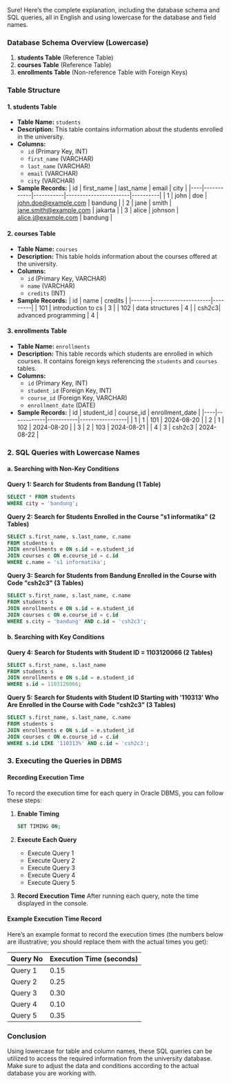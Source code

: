 Sure! Here’s the complete explanation, including the database schema and SQL queries, all in English and using lowercase for the database and field names.

### Database Schema Overview (Lowercase)

1. **students Table** (Reference Table)
2. **courses Table** (Reference Table)
3. **enrollments Table** (Non-reference Table with Foreign Keys)

### Table Structure

#### 1. students Table
- **Table Name:** `students`
- **Description:** This table contains information about the students enrolled in the university.
- **Columns:**
  - `id` (Primary Key, INT)
  - `first_name` (VARCHAR)
  - `last_name` (VARCHAR)
  - `email` (VARCHAR)
  - `city` (VARCHAR)  
- **Sample Records:**
  | id | first_name | last_name | email                 | city     |
  |----|------------|-----------|-----------------------|----------|
  | 1  | john       | doe       | john.doe@example.com   | bandung  |
  | 2  | jane       | smith     | jane.smith@example.com | jakarta  |
  | 3  | alice      | johnson   | alice.j@example.com    | bandung  |

#### 2. courses Table
- **Table Name:** `courses`
- **Description:** This table holds information about the courses offered at the university.
- **Columns:**
  - `id` (Primary Key, VARCHAR)
  - `name` (VARCHAR)
  - `credits` (INT)
- **Sample Records:**
  | id    | name                | credits |
  |-------|---------------------|---------|
  | 101   | introduction to cs   | 3       |
  | 102   | data structures      | 4       |
  | csh2c3| advanced programming | 4       |

#### 3. enrollments Table
- **Table Name:** `enrollments`
- **Description:** This table records which students are enrolled in which courses. It contains foreign keys referencing the `students` and `courses` tables.
- **Columns:**
  - `id` (Primary Key, INT)
  - `student_id` (Foreign Key, INT)
  - `course_id` (Foreign Key, VARCHAR)
  - `enrollment_date` (DATE)
- **Sample Records:**
  | id | student_id | course_id | enrollment_date |
  |----|------------|-----------|-----------------|
  | 1  | 1          | 101       | 2024-08-20      |
  | 2  | 1          | 102       | 2024-08-20      |
  | 3  | 2          | 103       | 2024-08-21      |
  | 4  | 3          | csh2c3    | 2024-08-22      |

### 2. SQL Queries with Lowercase Names

#### a. Searching with Non-Key Conditions

**Query 1: Search for Students from Bandung (1 Table)**

```sql
SELECT * FROM students
WHERE city = 'bandung';
```

**Query 2: Search for Students Enrolled in the Course "s1 informatika" (2 Tables)**

```sql
SELECT s.first_name, s.last_name, c.name
FROM students s
JOIN enrollments e ON s.id = e.student_id
JOIN courses c ON e.course_id = c.id
WHERE c.name = 's1 informatika';
```

**Query 3: Search for Students from Bandung Enrolled in the Course with Code "csh2c3" (3 Tables)**

```sql
SELECT s.first_name, s.last_name, c.name
FROM students s
JOIN enrollments e ON s.id = e.student_id
JOIN courses c ON e.course_id = c.id
WHERE s.city = 'bandung' AND c.id = 'csh2c3';
```

#### b. Searching with Key Conditions

**Query 4: Search for Students with Student ID = 1103120066 (2 Tables)**

```sql
SELECT s.first_name, s.last_name
FROM students s
JOIN enrollments e ON s.id = e.student_id
WHERE s.id = 1103120066;
```

**Query 5: Search for Students with Student ID Starting with '110313' Who Are Enrolled in the Course with Code "csh2c3" (3 Tables)**

```sql
SELECT s.first_name, s.last_name, c.name
FROM students s
JOIN enrollments e ON s.id = e.student_id
JOIN courses c ON e.course_id = c.id
WHERE s.id LIKE '110313%' AND c.id = 'csh2c3';
```

### 3. Executing the Queries in DBMS

#### Recording Execution Time
To record the execution time for each query in Oracle DBMS, you can follow these steps:

1. **Enable Timing**
   ```sql
   SET TIMING ON;
   ```

2. **Execute Each Query**
   - Execute Query 1
   - Execute Query 2
   - Execute Query 3
   - Execute Query 4
   - Execute Query 5

3. **Record Execution Time**
   After running each query, note the time displayed in the console.

#### Example Execution Time Record
Here’s an example format to record the execution times (the numbers below are illustrative; you should replace them with the actual times you get):

| Query No | Execution Time (seconds) |
|----------|--------------------------|
| Query 1  | 0.15                     |
| Query 2  | 0.25                     |
| Query 3  | 0.30                     |
| Query 4  | 0.10                     |
| Query 5  | 0.35                     |

### Conclusion
Using lowercase for table and column names, these SQL queries can be utilized to access the required information from the university database. Make sure to adjust the data and conditions according to the actual database you are working with.